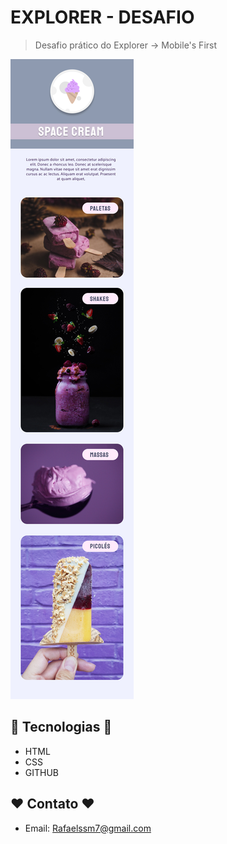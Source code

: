 # EXPLORER - DESAFIO
> Desafio prático do Explorer -> Mobile's First

![preview](/Print%20do%20desafio.jpg)

## 🔧 Tecnologias 🔧

- HTML
- CSS
- GITHUB

## ❤️ Contato ❤️
 
- Email: Rafaelssm7@gmail.com
